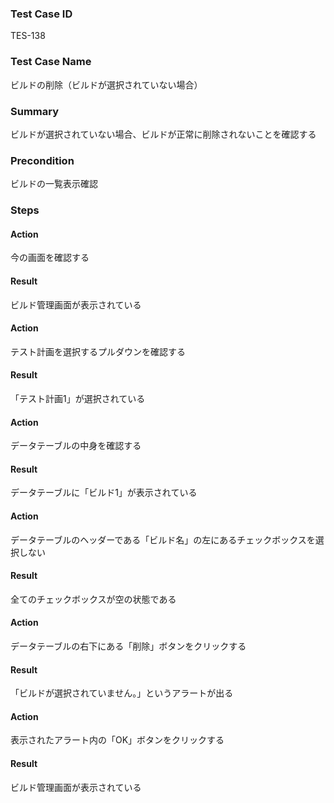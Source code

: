 ### Test Case ID
TES-138

### Test Case Name
ビルドの削除（ビルドが選択されていない場合）

### Summary
ビルドが選択されていない場合、ビルドが正常に削除されないことを確認する

### Precondition
ビルドの一覧表示確認

### Steps

#### Action
今の画面を確認する
#### Result
ビルド管理画面が表示されている

#### Action
テスト計画を選択するプルダウンを確認する
#### Result
「テスト計画1」が選択されている

#### Action
データテーブルの中身を確認する
#### Result
データテーブルに「ビルド1」が表示されている

#### Action
データテーブルのヘッダーである「ビルド名」の左にあるチェックボックスを選択しない
#### Result
全てのチェックボックスが空の状態である

#### Action
データテーブルの右下にある「削除」ボタンをクリックする
#### Result
「ビルドが選択されていません。」というアラートが出る

#### Action
表示されたアラート内の「OK」ボタンをクリックする
#### Result
ビルド管理画面が表示されている
